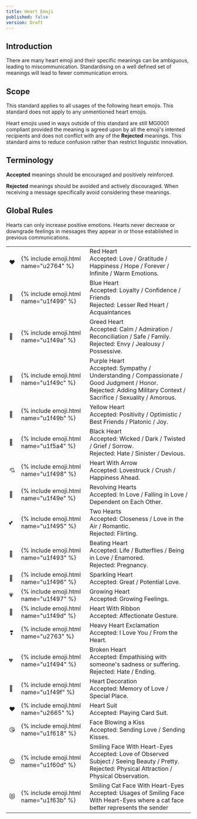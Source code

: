 ```yaml
---
title: Heart Emoji
published: false
version: Draft
---
```


## Introduction

There are many heart emoji and their specific meanings can be ambiguous, leading to miscommunication.
Standardising on a well defined set of meanings will lead to fewer communication errors.

## Scope

This standard applies to all usages of the following heart emojis. This standard does not apply to any unmentioned heart emojis.

Heart emojis used in ways outside of this standard are still MG0001 compliant provided the meaning is agreed upon by all the emoji's intented recipients and does not conflict with any of the **Rejected** meanings. This standard aims to reduce confusion rather than restrict linguistic innovation.

## Terminology

**Accepted** meanings should be encouraged and positively reinforced.


**Rejected** meanings should be avoided and actively discouraged.  When receiving a message specifically avoid considering these meanings.

## Global Rules

Hearts can only increase positive emotions.  Hearts never decrease or downgrade feelings in messages they appear in or those established in previous communications.

<table class="bigtable">
  <tr>
    <td><emoji>❤</emoji></td>
    <td>{% include emoji.html name="u2764" %}</td>
    <td>
      Red Heart<br>
      Accepted: Love / Gratitude / Happiness / Hope / Forever / Infinite / Warm Emotions.
    </td>
  </tr>
  <tr>
    <td><emoji>💙</emoji></td>
    <td>{% include emoji.html name="u1f499" %}</td>
    <td>
      Blue Heart<br>
      Accepted: Loyalty / Confidence / Friends<br>Rejected: Lesser Red Heart / Acquaintances
    </td>
  </tr>
  <tr>
    <td><emoji>💚</emoji></td>
    <td>{% include emoji.html name="u1f49a" %}</td>
    <td>
      Greed Heart<br>
      Accepted: Calm / Admiration / Reconciliation / Safe / Family.<br>Rejected: Envy / Jealousy / Possessive.
    </td>
  </tr>
  <tr>
    <td><emoji>💜</emoji></td>
    <td>{% include emoji.html name="u1f49c" %}</td>
    <td>
      Purple Heart<br>
      Accepted: Sympathy / Understanding / Compassionate / Good Judgment / Honor.<br>
      Rejected: Adding Military Context / Sacrifice / Sexuality / Amorous.
    </td>
  </tr>
  <tr>
    <td><emoji>💛</emoji></td>
    <td>{% include emoji.html name="u1f49b" %}</td>
    <td>
      Yellow Heart<br>
      Accepted: Positivity / Optimistic / Best Friends / Platonic / Joy.
    </td>
  </tr>
  <tr>
    <td><emoji>🖤</emoji></td>
    <td>{% include emoji.html name="u1f5a4" %}</td>
    <td>
      Black Heart<br>
      Accepted: Wicked / Dark / Twisted / Grief / Sorrow.<br>
      Rejected: Hate / Sinister / Devious.
    </td>
  </tr>
  <tr>
    <td><emoji>💘</emoji></td>
    <td>{% include emoji.html name="u1f498" %}</td>
    <td>
      Heart With Arrow<br>
      Accepted: Lovestruck / Crush / Happiness Ahead.
    </td>
  </tr>
  <tr>
    <td><emoji>💞</emoji></td>
    <td>{% include emoji.html name="u1f49e" %}</td>
    <td>
      Revolving Hearts<br>
      Accepted: In Love / Falling in Love / Dependent on Each Other.
    </td>
  </tr>
  <tr>
    <td><emoji>💕</emoji></td>
    <td>{% include emoji.html name="u1f495" %}</td>
    <td>
      Two Hearts<br>
      Accepted: Closeness / Love in the Air / Romantic.<br>
      Rejected: Flirting.
    </td>
  </tr>
  <tr>
    <td><emoji>💓</emoji></td>
    <td>{% include emoji.html name="u1f493" %}</td>
    <td>
      Beating Heart<br>
      Accepted: Life / Butterflies / Being in Love / Enamored.<br>
      Rejected: Pregnancy.
    </td>
  </tr>
  <tr>
    <td><emoji>💖</emoji></td>
    <td>{% include emoji.html name="u1f496" %}</td>
    <td>
      Sparkling Heart<br>
      Accepted: Great / Potential Love.
    </td>
  </tr>
  <tr>
    <td><emoji>💗</emoji></td>
    <td>{% include emoji.html name="u1f497" %}</td>
    <td>
      Growing Heart<br>
      Accepted: Growing Feelings.
    </td>
  </tr>
  <tr>
    <td><emoji>💝</emoji></td>
    <td>{% include emoji.html name="u1f49d" %}</td>
    <td>
      Heart With Ribbon<br>
      Accepted: Affectionate Gesture.
    </td>
  </tr>
  <tr>
    <td><emoji>❣</emoji></td>
    <td>{% include emoji.html name="u2763" %}</td>
    <td>
      Heavy Heart Exclamation<br>
      Accepted: I Love You / From the Heart.
    </td>
  </tr>
  <tr>
    <td><emoji>💔</emoji></td>
    <td>{% include emoji.html name="u1f494" %}</td>
    <td>
      Broken Heart<br>
      Accepted: Empathising with someone's sadness or suffering.<br>
      Rejected: Hate / Ending.
    </td>
  </tr>
  <tr>
    <td><emoji>💟</emoji></td>
    <td>{% include emoji.html name="u1f49f" %}</td>
    <td>
      Heart Decoration<br>
      Accepted: Memory of Love / Special Place.
    </td>
  </tr>
  <tr>
    <td><emoji>♥️</emoji></td>
    <td>{% include emoji.html name="u2665" %}</td>
    <td>
      Heart Suit<br>
      Accepted: Playing Card Suit.
    </td>
  </tr>
  <tr>
    <td><emoji>😘</emoji></td>
    <td>{% include emoji.html name="u1f618" %}</td>
    <td>
      Face Blowing a Kiss<br>
      Accepted: Sending Love / Sending Kisses.
    </td>
  </tr>
  <tr>
    <td><emoji>😍</emoji></td>
    <td>{% include emoji.html name="u1f60d" %}</td>
    <td>
      Smiling Face With Heart-Eyes<br>
      Accepted: Love of Observed Subject / Seeing Beauty / Pretty.<br>
      Rejected: Physical Attraction / Physical Observation.
    </td>
  </tr>
  <tr>
    <td><emoji>😻</emoji></td>
    <td>{% include emoji.html name="u1f63b" %}</td>
    <td>
      Smiling Cat Face With Heart-Eyes<br>
      Accepted: Usages of Smiling Face With Heart-Eyes where a cat face better represents the sender
    </td>
  </tr>
</table>

